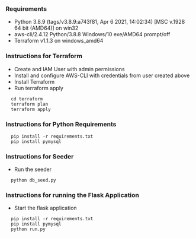 ### Requirements

- Python 3.8.9 (tags/v3.8.9:a743f81, Apr  6 2021, 14:02:34) [MSC v.1928 64 bit (AMD64)] on win32
- aws-cli/2.4.12 Python/3.8.8 Windows/10 exe/AMD64 prompt/off
- Terraform v1.1.3 on windows_amd64

### Instructions for Terraform
* Create and IAM User with admin permissions
* Install and configure AWS-CLI with credentials from user created above
* Install Terraform
* Run terraform apply
```shell script
  cd terraform
  terraform plan
  terraform apply
```

### Instructions for Python Requirements
```shell script
  pip install -r requirements.txt
  pip install pymysql
```

### Instructions for Seeder
* Run the seeder
```shell script	
  python db_seed.py
```

### Instructions for running the Flask Application
* Start the flask application
```shell script	
  pip install -r requirements.txt
  pip install pymysql
  python run.py
```
